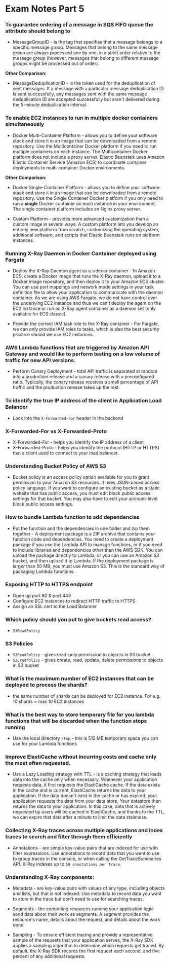 # Exam Notes Part 5

### To guarantee ordering of a message in SQS FIFO queue the attribute should belong to
* MessageGroupID - is the tag that specifies that a message belongs to a specific message group. Messages that belong to the same message group are always processed one by one, in a strict order relative to the message group (however, messages that belong to different message groups might be processed out of order).

**Other Comparison:**
* MessageDeduplicationID - is the token used for the deduplication of sent messages. If a message with a particular message deduplication ID is sent successfully, any messages sent with the same message deduplication ID are accepted successfully but aren't delivered during the 5-minute deduplication interval.

### To enable EC2 instances to run in multiple docker containers simultaneously
* Docker Multi-Container Platform - allows you to define your software stack and store it in an image that can be downloaded from a remote repository. Use the Multicontainer Docker platform if you need to run multiple containers on each instance. The Multicontainer Docker platform does not include a proxy server. Elastic Beanstalk uses Amazon Elastic Container Service (Amazon ECS) to coordinate container deployments to multi-container Docker environments.

**Other Comparison:**
* Docker Single-Container Platform - allows you to define your software stack and store it in an image that can be downloaded from a remote repository. Use the Single Container Docker platform if you only need to run a **single** Docker container on each instance in your environment. The single container platform includes an Nginx proxy server.

* Custom Platform - provides more advanced customization than a custom image in several ways. A custom platform lets you develop an entirely new platform from scratch, customizing the operating system, additional software, and scripts that Elastic Beanstalk runs on platform instances. 

### Running X-Ray Daemon in Docker Container deployed using Fargate
* Deploy the X-Ray Daemon agent as a sidecar container - In Amazon ECS, create a Docker image that runs the X-Ray daemon, upload it to a Docker image repository, and then deploy it to your Amazon ECS cluster. You can use port mappings and network mode settings in your task definition file to allow your application to communicate with the daemon container.
As we are using AWS Fargate, we do not have control over the underlying EC2 instance and thus we can't deploy the agent on the EC2 instance or run an X-Ray agent container as a daemon set (only available for ECS classic).

* Provide the correct IAM task role to the X-Ray container - For Fargate, we can only provide IAM roles to tasks, which is also the best security practice should we use EC2 instances.

### AWS Lambda functions that are triggered by Amazon API Gateway and would like to perform testing on a low volume of traffic for new API versions.
* Perform Canary Deployment -  total API traffic is separated at random into a production release and a canary release with a preconfigured ratio. Typically, the canary release receives a small percentage of API traffic and the production release takes up the rest. 

### To identify the true IP address of the client in Application Load Balancer
* Look into the `X-Forwarded-For` header in the backend


### X-Forwarded-For vs X-Forwarded-Proto
* X-Forwarded-For - helps you identify the IP address of a client
* X-Forwarded-Proto - helps you identify the protocol (HTTP or HTTPS) that a client used to connect to your load balancer.

### Understanding Bucket Policy of AWS S3
* Bucket policy is an access policy option available for you to grant permission to your Amazon S3 resources. It uses JSON-based access policy language. If you want to configure an existing bucket as a static website that has public access, you must edit block public access settings for that bucket. You may also have to edit your account-level block public access settings.

### How to bundle Lambda function to add dependencies
* Put the function and the dependencies in one folder and zip them together - A deployment package is a ZIP archive that contains your function code and dependencies. You need to create a deployment package if you use the Lambda API to manage functions, or if you need to include libraries and dependencies other than the AWS SDK. You can upload the package directly to Lambda, or you can use an Amazon S3 bucket, and then upload it to Lambda. If the deployment package is larger than 50 MB, you must use Amazon S3. This is the standard way of packaging Lambda functions.

### Exposing HTTP to HTTPS endpoint 
* Open up port 80 & port 443
* Configure EC2 instances to redirect HTTP traffic to HTTPS
* Assign an SSL cert to the Load Balancer

### Which policy should you put to give buckets read access?
* `S3ReadPolicy`

### S3 Policies
* `S3ReadPolicy` - gives read-only permission to objects in S3 bucket
* `S3CrudPolicy` - gives create, read, update, delete permissions to objects in S3 bucket

### What is the maximum number of EC2 instances that can be deployed to process the shards?
* the same number of shards can be deployed for EC2 instance. For e.g. 10 shards = max 10 EC2 instances

### What is the best way to store temporary file for you lambda functions that will be discarded when the function stops running
* Use the local directory `/tmp` - this is 512 MB temporary space you can use for your Lambda functions

### Improve ElastiCache without incurring costs and cache only the most often requested. 
* Use a Lazy Loading strategy with TTL - is a caching strategy that loads data into the cache only when necessary. Whenever your application requests data, it first requests the ElastiCache cache. If the data exists in the cache and is current, ElastiCache returns the data to your application. If the data doesn't exist in the cache or has expired, your application requests the data from your data store. Your datastore then returns the data to your application. In this case, data that is actively requested by users will be cached in ElastiCache, and thanks to the TTL, we can expire that data after a minute to limit the data staleness.

### Collecting X-Ray traces across multiple applications and index traces to search and filter through them efficiently
* Annotations - are simple key-value pairs that are indexed for use with filter expressions. Use annotations to record data that you want to use to group traces in the console, or when calling the GetTraceSummaries API. X-Ray indexes up to `50 annotations per trace`.

### Understanding X-Ray components:
* Metadata -  are key-value pairs with values of any type, including objects and lists, but that is not indexed. Use metadata to record data you want to store in the trace but don't need to use for searching traces.

* Segments - the computing resources running your application logic send data about their work as segments. A segment provides the resource's name, details about the request, and details about the work done.

* Sampling - To ensure efficient tracing and provide a representative sample of the requests that your application serves, the X-Ray SDK applies a sampling algorithm to determine which requests get traced. By default, the X-Ray SDK records the first request each second, and five percent of any additional requests.